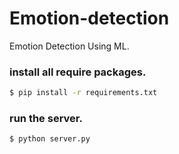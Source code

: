 # Emotion-detection
Emotion Detection Using ML.

### install all require packages.
```sh
$ pip install -r requirements.txt
```

### run the server.
```sh
$ python server.py
```